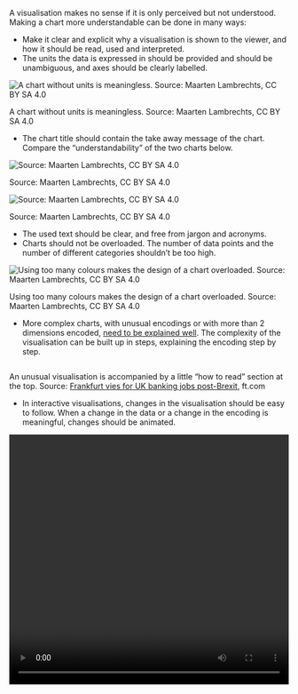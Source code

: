 A visualisation makes no sense if it is only perceived but not understood. Making a chart more understandable can be done in many ways:

- Make it clear and explicit why a visualisation is shown to the viewer, and how it should be read, used and interpreted.
- The units the data is expressed in should be provided and should be unambiguous, and axes should be clearly labelled.

![A chart without units is meaningless. Source: Maarten Lambrechts, CC BY SA 4.0](Accessibility%20and%20data%20visualisation%207101c5b263ca49408232c0775b9223a3/no-units2x.png)

A chart without units is meaningless. Source: Maarten Lambrechts, CC BY SA 4.0

- The chart title should contain the take away message of the chart. Compare the “understandability” of the two charts below.

![Source: Maarten Lambrechts, CC BY SA 4.0](Making%20data%20visualisations%20understandable%20648d0f70b68446a19ed8c94e7ef74fc2/chart-title-generic2x.png)

Source: Maarten Lambrechts, CC BY SA 4.0

![Source: Maarten Lambrechts, CC BY SA 4.0](Making%20data%20visualisations%20understandable%20648d0f70b68446a19ed8c94e7ef74fc2/chart-title2x.png)

Source: Maarten Lambrechts, CC BY SA 4.0

- The used text should be clear, and free from jargon and acronyms.
- Charts should not be overloaded. The number of data points and the number of different categories shouldn’t be too high.

![Using too many colours makes the design of a chart overloaded. Source: Maarten Lambrechts, CC BY SA 4.0](Accessibility%20and%20data%20visualisation%207101c5b263ca49408232c0775b9223a3/overloaded2x.png)

Using too many colours makes the design of a chart overloaded. Source: Maarten Lambrechts, CC BY SA 4.0

- More complex charts, with unusual encodings or with more than 2 dimensions encoded, <span class='internal-link'>[need to be explained well](how-to-introduce-less-common-chart-types)</span>. The complexity of the visualisation can be built up in steps, explaining the encoding step by step.

<p class='center'>
<img src='Accessibility%20and%20data%20visualisation%207101c5b263ca49408232c0775b9223a3/preteaching-ft.png' alt='' class='max-600' />
</p>

An unusual visualisation is accompanied by a little “how to read” section at the top. Source: [Frankfurt vies for UK banking jobs post-Brexit](https://www.ft.com/content/3f3ce35e-8c9b-11e6-8aa5-f79f5696c731), ft.com

- In interactive visualisations, changes in the visualisation should be easy to follow. When a change in the data or a change in the encoding is meaningful, changes should be animated.

<video src='Accessibility%20and%20data%20visualisation%207101c5b263ca49408232c0775b9223a3/animation-798x.mov' width='100%' height='450px' controls/>

The transition from a map representation of EU regions to a dot plot is animated to help the user understand. Source: Why Budapest, Warsaw, and Lithuania split themselves in two, [pudding.cool](https://pudding.cool/2019/04/eu-regions/)

- When there is uncertainty in the data, this should be clearly presented visually and explained in text. See <span class='internal-link'>[Visualising uncertainty](tag/visualising-uncertainty)</span>

See <span class='internal-link'>[Making data visualisations understandable](tag/making-data-visualisations-understandable)</span> for more explanations and examples regarding understandable data visualisations.